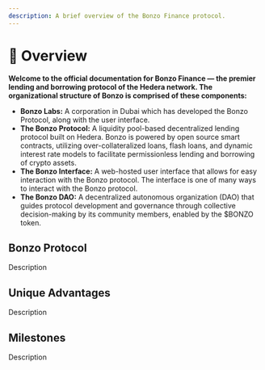 ```yaml
---
description: A brief overview of the Bonzo Finance protocol.
---
```


# 🤠 Overview

**Welcome to the official documentation for Bonzo Finance — the premier lending and borrowing protocol of the Hedera network. The organizational structure of Bonzo is comprised of these components:**

* **Bonzo Labs:** A corporation in Dubai which has developed the Bonzo Protocol, along with the user interface.
* **The Bonzo Protocol:** A liquidity pool-based decentralized lending protocol built on Hedera. Bonzo is powered by open source smart contracts, utilizing over-collateralized loans, flash loans, and dynamic interest rate models to facilitate permissionless lending and borrowing of crypto assets.
* **The Bonzo Interface:** A web-hosted user interface that allows for easy interaction with the Bonzo protocol. The interface is one of many ways to interact with the Bonzo protocol.
* **The Bonzo DAO:** A decentralized autonomous organization (DAO) that guides protocol development and governance through collective decision-making by its community members, enabled by the $BONZO token.

## Bonzo Protocol

Description

## Unique Advantages

Description

## Milestones

Description
